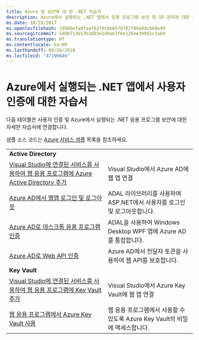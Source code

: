 ```yaml
---
title: Azure 앱 보안에 대 한 .NET 자습서
description: Azure에서 실행되는 .NET 앱에서 응용 프로그램 보안 및 ID 관리에 대한 자습서입니다.
ms.date: 10/19/2017
ms.openlocfilehash: 19960efa8faa762f0cde657d702f09a8dcb66e99
ms.sourcegitcommit: 5d9b713653b3d03e1d0a67f6e126ee399d1c2a60
ms.translationtype: HT
ms.contentlocale: ko-KR
ms.lasthandoff: 09/26/2018
ms.locfileid: "47190646"
---
```

# <a name="tutorials-for-authenticating-users-in-your-net-apps-running-on-azure"></a>Azure에서 실행되는 .NET 앱에서 사용자 인증에 대한 자습서

다음 테이블은 사용자 인증 및 Azure에서 실행되는 .NET 응용 프로그램 보안에 대한 자세한 자습서에 연결합니다.

샘플 소스 코드는 [Azure 서비스 샘플](https://azure.microsoft.com/resources/samples/?platform=dotnet) 목록을 참조하세요.

| | |
|---|---|
|**Active Directory**||
| [Visual Studio에 연결된 서비스를 사용하여 웹 응용 프로그램에 Azure Active Directory 추가][5] | Visual Studio에서 Azure AD에 웹 앱 연결 |
| [Azure AD에서 웹앱 로그인 및 로그아웃][1] | ADAL 라이브러리를 사용하여 ASP.NET에서 사용자를 로그인 및 로그아웃합니다. |
| [Azure AD로 데스크톱 응용 프로그램 인증][2]| ADAL을 사용하여 Windows Desktop WPF 앱에 Azure AD를 통합합니다. | 
| [Azure AD로 Web API 인증][3] | Azure AD에서 전달자 토큰을 사용하여 웹 API를 보호합니다. |
|**Key Vault**||
| [Visual Studio에 연결된 서비스를 사용하여 웹 응용 프로그램에 Key Vault 추가][6] | Visual Studio에서 Azure Key Vault에 웹 앱 연결 |
| [웹 응용 프로그램에서 Azure Key Vault 사용][4] | 웹 응용 프로그램에서 사용할 수 있도록 Azure Key Vault의 비밀에 액세스합니다. | 

[1]: /azure/active-directory/develop/active-directory-devquickstarts-webapp-dotnet
[2]: /azure/active-directory/develop/active-directory-devquickstarts-dotnet
[3]: /azure/active-directory/develop/active-directory-devquickstarts-webapi-dotnet
[4]: /azure/key-vault/key-vault-use-from-web-application
[5]: /azure/active-directory/develop/vs-active-directory-add-connected-service
[6]: /azure/key-vault/vs-key-vault-add-connected-service
